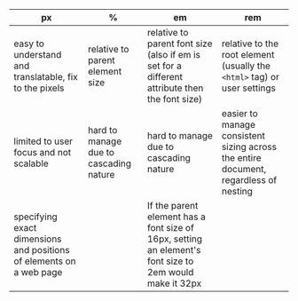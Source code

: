 

| px                                                                  | %                                      | em                                                                                                      | rem                                                                                  |
| ------------------------------------------------------------------- | -------------------------------------- | ------------------------------------------------------------------------------------------------------- | ------------------------------------------------------------------------------------ |
| easy to understand and translatable, fix to the pixels                                 | relative to parent element size        | relative to parent font size (also if em is set for a different attribute then the font size)                                                                           | relative to the root element (usually the `<html>` tag) or user settings                              |
| limited to user focus and not scalable                              | hard to manage due to cascading nature | hard to manage due to cascading nature                                                                  | easier to manage consistent sizing across the entire document, regardless of nesting |
| specifying exact dimensions and positions of elements on a web page |                                        | If the parent element has a font size of 16px, setting an element's font size to 2em would make it 32px |                                                                                      |
